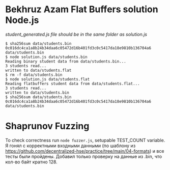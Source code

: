 # Bekhruz Azam Flat Buffers solution Node.js

_student_generated.js file should be in the same folder as solution.js_

    $ sha256sum data/students.bin
    0c016dc4ca1a8b24b34daa6c05472d16b401fd3c0c5417da18e9810b136704a6 data/students.bin
    $ node solution.js data/students.bin
    Reading binary student data from data/students.bin...
    3 students read...
    written to data/students.flat
    $ rm -f data/students.bin
    $ node solution.js data/students.flat
    Reading flatbuffers student data from data/students.flat...
    3 students read...
    written to data/students.bin
    $ sha256sum data/students.bin
    0c016dc4ca1a8b24b34daa6c05472d16b401fd3c0c5417da18e9810b136704a6 data/students.bin

# Shaprunov Fuzzing 

To check correctness run ```node fuzzer.js```, setupable TEST_COUNT variable.
Я гонял с корректными входными данными (по шаблону из https://github.com/decentralized-hse/practice/tree/main/04-formats) и все тесты были пройдены. 
Добавил только проверку на данные из .bin, что кол-во байт кратно 128. 

